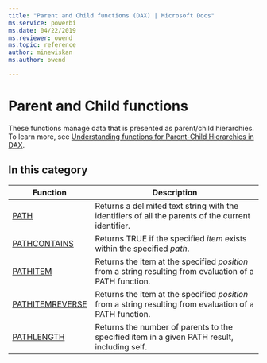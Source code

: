 ```yaml
---
title: "Parent and Child functions (DAX) | Microsoft Docs"
ms.service: powerbi 
ms.date: 04/22/2019
ms.reviewer: owend
ms.topic: reference
author: minewiskan
ms.author: owend

---
```

# Parent and Child functions
These functions manage data that is presented as parent/child hierarchies. To learn more, see [Understanding functions for Parent-Child Hierarchies in DAX](understanding-functions-for-parent-child-hierarchies-in-dax.md).  
  
## In this category 


|Function  |Description |
|---------|---------|
|[PATH](path-function-dax.md)      |   Returns a delimited text string with the identifiers of all the parents of the current identifier.      |
|[PATHCONTAINS](pathcontains-function-dax.md)     |  Returns TRUE if the specified *item* exists within the specified *path*.        |
|[PATHITEM](pathitem-function-dax.md)     |   Returns the item at the specified *position* from a string resulting from evaluation of a PATH function.      |
|[PATHITEMREVERSE](pathitemreverse-function-dax.md)      |  Returns the item at the specified *position* from a string resulting from evaluation of a PATH function.       |
|[PATHLENGTH](pathlength-function-dax.md)     |  Returns the number of parents to the specified item in a given PATH result, including self.        |